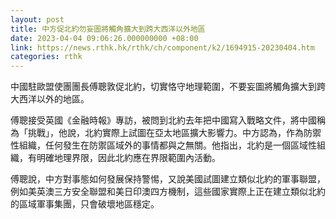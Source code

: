 ```yaml
---
layout: post
title: 中方促北約勿妄圖將觸角擴大到跨大西洋以外地區
date: 2023-04-04 09:06:26.000000000 +08:00
link: https://news.rthk.hk/rthk/ch/component/k2/1694915-20230404.htm
categories: rthk
---
```


中國駐歐盟使團團長傅聰敦促北約，切實恪守地理範圍，不要妄圖將觸角擴大到跨大西洋以外的地區。

傅聰接受英國《金融時報》專訪，被問到北約去年把中國寫入戰略文件，將中國稱為「挑戰」，他說，北約實際上試圖在亞太地區擴大影響力。中方認為，作為防禦性組織，任何發生在防禦區域外的事情都與之無關。他指出，北約是一個區域性組織，有明確地理界限，因此北約應在界限範圍內活動。

傅聰說，中方對事態如何發展保持警惕，又說美國試圖建立類似北約的軍事聯盟，例如美英澳三方安全聯盟和美日印澳四方機制，這些國家實際上正在建立類似北約的區域軍事集團，只會破壞地區穩定。
